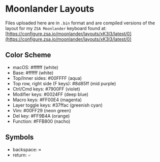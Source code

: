# Moonlander Layouts

Files uploaded here are in `.bin` format and are compiled versions of the layout for my `ZSA Moonlander` keyboard found at:
[https://configure.zsa.io/moonlander/layouts/xK3l3/latest/0](https://configure.zsa.io/moonlander/layouts/xK3l3/latest/0)

## Color Scheme

* macOS: #ffffff (white)
* Base: #ffffff (white)
* Top/Inner sides: #00FFFF (aqua)
* Top row, right side (F keys): #8d85ff (mid purple)
* Ctrl/Cmd keys: #7900FF (violet)
* Modifier keys: #0024FF (deep blue)
* Macro keys: #FF00E4 (magenta)
* Layer toggle keys: #37ffac (greenish cyan)
* Vim: #00FF29 (neon green)
* Del key: #FF9B4A (orange)
* Function: #FFB800 (nacho)

## Symbols

* backspace: `⌫`
* return: `⏎`
